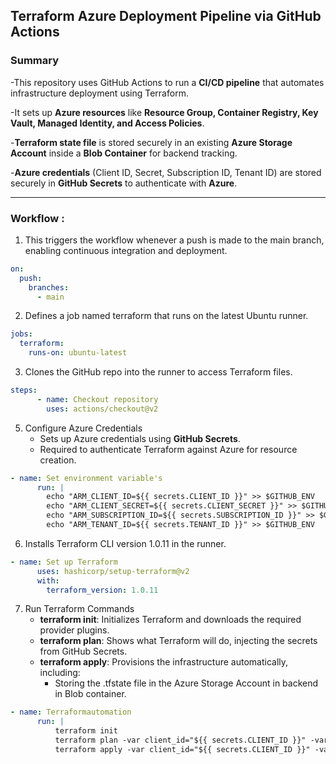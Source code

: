 ##  Terraform Azure Deployment Pipeline via GitHub Actions

### Summary

-This repository uses GitHub Actions to run a **CI/CD pipeline** that automates infrastructure deployment using Terraform.

-It sets up **Azure resources** like **Resource Group, Container Registry, Key Vault, Managed Identity, and Access Policies**.

-**Terraform state file** is stored securely in an existing **Azure Storage Account** inside a **Blob Container** for backend tracking.

-**Azure credentials** (Client ID, Secret, Subscription ID, Tenant ID) are stored securely in **GitHub Secrets** to authenticate with **Azure**.

---

### Workflow :

1. This triggers the workflow whenever a push is made to the main branch, enabling continuous integration and deployment.
   
```yaml
on:
  push:
    branches:
      - main
```
2. Defines a job named terraform that runs on the latest Ubuntu runner.

```yaml
jobs:
  terraform:
    runs-on: ubuntu-latest
```
3. Clones the GitHub repo into the runner to access Terraform files.

```yaml
steps:
      - name: Checkout repository
        uses: actions/checkout@v2
```
5. Configure Azure Credentials
   - Sets up Azure credentials using **GitHub Secrets**.
   - Required to authenticate Terraform against Azure for resource creation.
```yaml
- name: Set environment variable's
      run: |
        echo "ARM_CLIENT_ID=${{ secrets.CLIENT_ID }}" >> $GITHUB_ENV
        echo "ARM_CLIENT_SECRET=${{ secrets.CLIENT_SECRET }}" >> $GITHUB_ENV
        echo "ARM_SUBSCRIPTION_ID=${{ secrets.SUBSCRIPTION_ID }}" >> $GITHUB_ENV
        echo "ARM_TENANT_ID=${{ secrets.TENANT_ID }}" >> $GITHUB_ENV
```
6. Installs Terraform CLI version 1.0.11 in the runner.

```yaml
- name: Set up Terraform
      uses: hashicorp/setup-terraform@v2
      with:
        terraform_version: 1.0.11
```
7. Run Terraform Commands
   - **terraform init**: Initializes Terraform and downloads the required provider plugins.
   - **terraform plan**: Shows what Terraform will do, injecting the secrets from GitHub Secrets.
   - **terraform apply**: Provisions the infrastructure automatically, including:
     - Storing the .tfstate file in the Azure Storage Account in backend in Blob container.

```yaml
- name: Terraformautomation
      run: |
          terraform init
          terraform plan -var client_id="${{ secrets.CLIENT_ID }}" -var client_secret="${{ secrets.CLIENT_SECRET }}" -var subscription_id="${{ secrets.SUBSCRIPTION_ID }}" -var tenant_id="${{ secrets.TENANT_ID }}"
          terraform apply -var client_id="${{ secrets.CLIENT_ID }}" -var client_secret="${{ secrets.CLIENT_SECRET }}" -var subscription_id="${{ secrets.SUBSCRIPTION_ID }}" -var tenant_id="${{ secrets.TENANT_ID }}" --auto-approve
```
